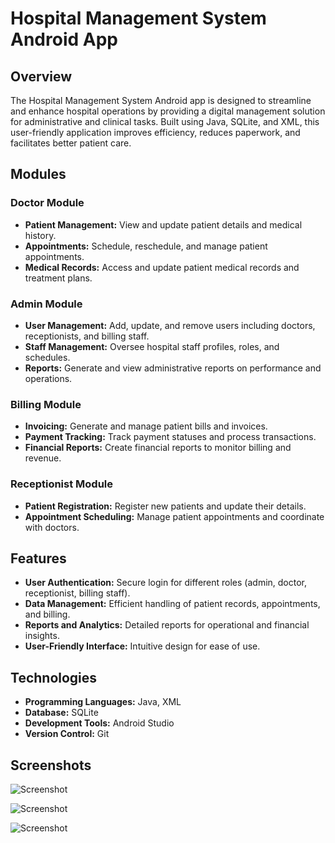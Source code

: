 # Hospital Management System Android App

## Overview

The Hospital Management System Android app is designed to streamline and enhance hospital operations by providing a digital management solution for administrative and clinical tasks. Built using Java, SQLite, and XML, this user-friendly application improves efficiency, reduces paperwork, and facilitates better patient care.

## Modules

### Doctor Module
- **Patient Management:** View and update patient details and medical history.
- **Appointments:** Schedule, reschedule, and manage patient appointments.
- **Medical Records:** Access and update patient medical records and treatment plans.

### Admin Module
- **User Management:** Add, update, and remove users including doctors, receptionists, and billing staff.
- **Staff Management:** Oversee hospital staff profiles, roles, and schedules.
- **Reports:** Generate and view administrative reports on performance and operations.

### Billing Module
- **Invoicing:** Generate and manage patient bills and invoices.
- **Payment Tracking:** Track payment statuses and process transactions.
- **Financial Reports:** Create financial reports to monitor billing and revenue.

### Receptionist Module
- **Patient Registration:** Register new patients and update their details.
- **Appointment Scheduling:** Manage patient appointments and coordinate with doctors.

## Features

- **User Authentication:** Secure login for different roles (admin, doctor, receptionist, billing staff).
- **Data Management:** Efficient handling of patient records, appointments, and billing.
- **Reports and Analytics:** Detailed reports for operational and financial insights.
- **User-Friendly Interface:** Intuitive design for ease of use.

## Technologies

- **Programming Languages:** Java, XML
- **Database:** SQLite
- **Development Tools:** Android Studio
- **Version Control:** Git


## Screenshots

![Screenshot](./screenshot/sample1.jpg)

![Screenshot](./screenshot/sample2.jpg)

![Screenshot](./screenshot/sample3.jpg)



